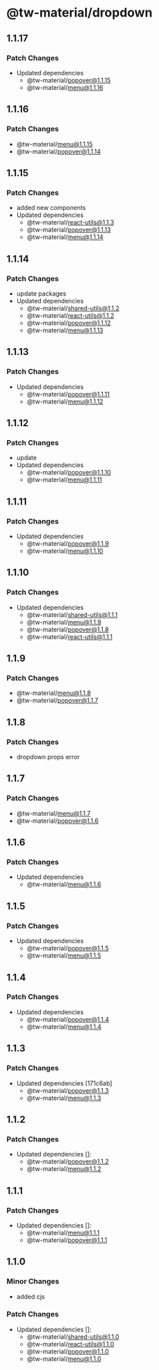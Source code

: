 # @tw-material/dropdown

## 1.1.17

### Patch Changes

- Updated dependencies
  - @tw-material/popover@1.1.15
  - @tw-material/menu@1.1.16

## 1.1.16

### Patch Changes

- @tw-material/menu@1.1.15
- @tw-material/popover@1.1.14

## 1.1.15

### Patch Changes

- added new components
- Updated dependencies
  - @tw-material/react-utils@1.1.3
  - @tw-material/popover@1.1.13
  - @tw-material/menu@1.1.14

## 1.1.14

### Patch Changes

- update packages
- Updated dependencies
  - @tw-material/shared-utils@1.1.2
  - @tw-material/react-utils@1.1.2
  - @tw-material/popover@1.1.12
  - @tw-material/menu@1.1.13

## 1.1.13

### Patch Changes

- Updated dependencies
  - @tw-material/popover@1.1.11
  - @tw-material/menu@1.1.12

## 1.1.12

### Patch Changes

- update
- Updated dependencies
  - @tw-material/popover@1.1.10
  - @tw-material/menu@1.1.11

## 1.1.11

### Patch Changes

- Updated dependencies
  - @tw-material/popover@1.1.9
  - @tw-material/menu@1.1.10

## 1.1.10

### Patch Changes

- Updated dependencies
  - @tw-material/shared-utils@1.1.1
  - @tw-material/menu@1.1.9
  - @tw-material/popover@1.1.8
  - @tw-material/react-utils@1.1.1

## 1.1.9

### Patch Changes

- @tw-material/menu@1.1.8
- @tw-material/popover@1.1.7

## 1.1.8

### Patch Changes

- dropdown props error

## 1.1.7

### Patch Changes

- @tw-material/menu@1.1.7
- @tw-material/popover@1.1.6

## 1.1.6

### Patch Changes

- Updated dependencies
  - @tw-material/menu@1.1.6

## 1.1.5

### Patch Changes

- Updated dependencies
  - @tw-material/popover@1.1.5
  - @tw-material/menu@1.1.5

## 1.1.4

### Patch Changes

- Updated dependencies
  - @tw-material/popover@1.1.4
  - @tw-material/menu@1.1.4

## 1.1.3

### Patch Changes

- Updated dependencies [171c6ab]
  - @tw-material/popover@1.1.3
  - @tw-material/menu@1.1.3

## 1.1.2

### Patch Changes

- Updated dependencies []:
  - @tw-material/popover@1.1.2
  - @tw-material/menu@1.1.2

## 1.1.1

### Patch Changes

- Updated dependencies []:
  - @tw-material/menu@1.1.1
  - @tw-material/popover@1.1.1

## 1.1.0

### Minor Changes

- added cjs

### Patch Changes

- Updated dependencies []:
  - @tw-material/shared-utils@1.1.0
  - @tw-material/react-utils@1.1.0
  - @tw-material/popover@1.1.0
  - @tw-material/menu@1.1.0
